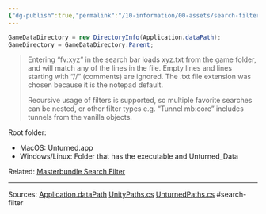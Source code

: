 ```yaml
---
{"dg-publish":true,"permalink":"/10-information/00-assets/search-filters/favorites-search-filter/","created":"2024-06-30T19:43:28.348+07:00","updated":"2024-06-30T20:18:00.673+07:00"}
---
```


```csharp
GameDataDirectory = new DirectoryInfo(Application.dataPath);
GameDirectory = GameDataDirectory.Parent;
```

> Entering “fv:xyz” in the search bar loads xyz.txt from the game folder, and will match any of the lines in the file. Empty lines and lines starting with “//” (comments) are ignored. The .txt file extension was chosen because it is the notepad default.
> 
> Recursive usage of filters is supported, so multiple favorite searches can be nested, or other filter types e.g. “Tunnel mb:core” includes tunnels from the vanilla objects.

Root folder:
- MacOS: Unturned.app
- Windows/Linux: Folder that has the executable and Unturned_Data

Related:
[Masterbundle Search Filter](https://unturned-random-info.vercel.app/10-information/00-assets/search-filters/masterbundle-search-filter/) 

---
Sources:
[Application.dataPath](https://docs.unity3d.com/ScriptReference/Application-dataPath.html) 
[UnityPaths.cs](https://github.com/Unturned-Datamining/Unturned-Datamining/blob/8d16423d590bc3a32d50bb31dce671d2b4852547/UnityEx/Unturned.UnityEx/UnityPaths.cs#L23) 
[UnturnedPaths.cs](https://github.com/Unturned-Datamining/Unturned-Datamining/blob/8d16423d590bc3a32d50bb31dce671d2b4852547/Assembly-CSharp/SDG.Unturned/UnturnedPaths.cs) 
#search-filter 